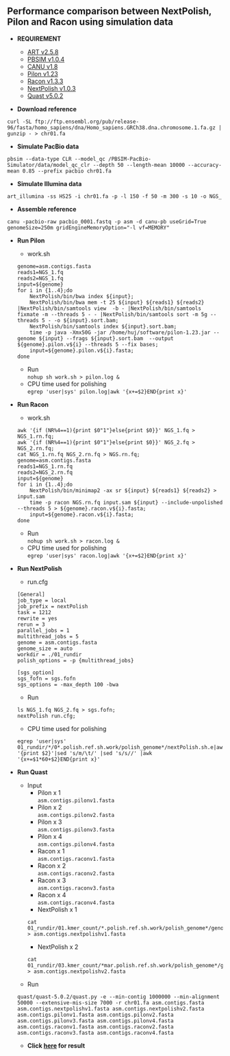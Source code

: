 ## Performance comparison between NextPolish, Pilon and Racon using simulation data  

* **REQUIREMENT**
    * [ART v2.5.8](https://www.niehs.nih.gov/research/resources/software/biostatistics/art/index.cfm)
    * [PBSIM v1.0.4](https://github.com/pfaucon/PBSIM-PacBio-Simulator)
    * [CANU v1.8](https://github.com/marbl/canu)
    * [Pilon v1.23](https://github.com/broadinstitute/pilon)
    * [Racon v1.3.3](https://github.com/isovic/racon)
    * [NextPolish v1.0.3](https://github.com/Nextomics/NextPolish)
    * [Quast v5.0.2](https://github.com/ablab/quast)
    
* **Download reference**   
```
curl -SL ftp://ftp.ensembl.org/pub/release-96/fasta/homo_sapiens/dna/Homo_sapiens.GRCh38.dna.chromosome.1.fa.gz | gunzip - > chr01.fa
```

* **Simulate PacBio data**  
```
pbsim --data-type CLR --model_qc /PBSIM-PacBio-Simulator/data/model_qc_clr --depth 50 --length-mean 10000 --accuracy-mean 0.85 --prefix pacbio chr01.fa
```

* **Simulate Illumina data**  
```
art_illumina -ss HS25 -i chr01.fa -p -l 150 -f 50 -m 300 -s 10 -o NGS_
```

* **Assemble reference**  
```
canu -pacbio-raw pacbio_0001.fastq -p asm -d canu-pb useGrid=True genomeSize=250m gridEngineMemoryOption="-l vf=MEMORY"
```

* **Run Pilon**  
    + work.sh
    ```
    genome=asm.contigs.fasta  
    reads1=NGS_1.fq    
    reads2=NGS_1.fq    
    input=${genome}    
    for i in {1..4};do   
        NextPolish/bin/bwa index ${input};  
        NextPolish/bin/bwa mem -t 25 ${input} ${reads1} ${reads2} |NextPolish/bin/samtools view  -b - |NextPolish/bin/samtools fixmate -m --threads 5 - - |NextPolish/bin/samtools sort -m 5g --threads 5 - -o ${input}.sort.bam;   
        NextPolish/bin/samtools index ${input}.sort.bam;  
        time -p java -Xmx50G -jar /home/huj/software/pilon-1.23.jar --genome ${input} --frags ${input}.sort.bam  --output ${genome}.pilon.v${i} --threads 5 --fix bases;  
        input=${genome}.pilon.v${i}.fasta;  
    done
    ```
    + Run  
    `nohup sh work.sh > pilon.log &`
    + CPU time used for polishing  
    `egrep 'user|sys' pilon.log|awk '{x+=$2}END{print x}'`

* **Run Racon**   
    + work.sh
    ```
    awk '{if (NR%4==1){print $0"1"}else{print $0}}' NGS_1.fq > NGS_1.rn.fq;  
    awk '{if (NR%4==1){print $0"1"}else{print $0}}' NGS_2.fq > NGS_2.rn.fq;  
    cat NGS_1.rn.fq NGS_2.rn.fq > NGS.rn.fq;  
    genome=asm.contigs.fasta     
    reads1=NGS_1.rn.fq  
    reads2=NGS_2.rn.fq  
    input=${genome}  
    for i in {1..4};do  
        NextPolish/bin/minimap2 -ax sr ${input} ${reads1} ${reads2} > input.sam
        time -p racon NGS.rn.fq input.sam ${input} --include-unpolished --threads 5 > ${genome}.racon.v${i}.fasta;  
        input=${genome}.racon.v${i}.fasta;  
    done
    ```
    + Run  
    `nohup sh work.sh > racon.log &`
    + CPU time used for polishing  
    `egrep 'user|sys' racon.log|awk '{x+=$2}END{print x}'`

* **Run NextPolish**  
    + run.cfg  
    ```
    [General]
    job_type = local
    job_prefix = nextPolish
    task = 1212
    rewrite = yes
    rerun = 3
    parallel_jobs = 1
    multithread_jobs = 5
    genome = asm.contigs.fasta
    genome_size = auto
    workdir = ./01_rundir
    polish_options = -p {multithread_jobs}

    [sgs_option]
    sgs_fofn = sgs.fofn
    sgs_options = -max_depth 100 -bwa
    ```
    + Run  
    ```
    ls NGS_1.fq NGS_2.fq > sgs.fofn;  
    nextPolish run.cfg;
    ```
    + CPU time used for polishing  
    ```
    egrep 'user|sys' 01_rundir/*/0*.polish.ref.sh.work/polish_genome*/nextPolish.sh.e|awk '{print $2}'|sed 's/m/\t/' |sed 's/s//' |awk '{x+=$1*60+$2}END{print x}'
    ```

* **Run Quast**  
    + Input    
        * Pilon x 1  
        `asm.contigs.pilonv1.fasta`
        * Pilon x 2  
        `asm.contigs.pilonv2.fasta`
        * Pilon x 3  
        `asm.contigs.pilonv3.fasta`
        * Pilon x 4  
        `asm.contigs.pilonv4.fasta`
        * Racon x 1  
        `asm.contigs.raconv1.fasta`
        * Racon x 2  
        `asm.contigs.raconv2.fasta`
        * Racon x 3  
        `asm.contigs.raconv3.fasta`
        * Racon x 4  
        `asm.contigs.raconv4.fasta`
        * NextPolish x 1  
        ```
        cat 01_rundir/01.kmer_count/*.polish.ref.sh.work/polish_genome*/genome.nextpolish.part*.fasta > asm.contigs.nextpolishv1.fasta
        ```
        * NextPolish x 2  
        ```
        cat 01_rundir/03.kmer_count/*mar.polish.ref.sh.work/polish_genome*/genome.nextpolish.part*.fasta > asm.contigs.nextpolishv2.fasta
        ```
    + Run    
    ```
    quast/quast-5.0.2/quast.py -e --min-contig 1000000 --min-alignment 50000 --extensive-mis-size 7000 -r chr01.fa asm.contigs.fasta asm.contigs.nextpolishv1.fasta asm.contigs.nextpolishv2.fasta asm.contigs.pilonv1.fasta asm.contigs.pilonv2.fasta asm.contigs.pilonv3.fasta asm.contigs.pilonv4.fasta asm.contigs.raconv1.fasta asm.contigs.raconv2.fasta asm.contigs.raconv3.fasta asm.contigs.raconv4.fasta
    ```
    + **Click [here](TEST1.pdf) for result**
    

